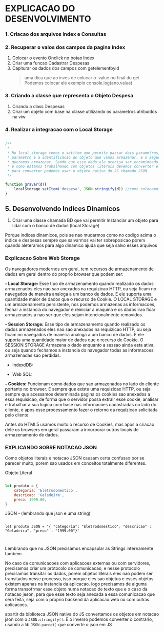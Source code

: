 # EXPLICACAO DO DESENVOLVIMENTO

### 1. Criacao dos arquivos Index e Consultas

### 2. Recuperar o valos dos campos da pagina Index

1. Colocar o evento Onclick no botao Index
2. Criar uma funcao Cadastrar Despesas
3. Capiturar os dados dos campos com getelementbyid 
   > uma dica que ao inves de colocar o .value no final do get
   > Podemos colocar ele exemplo console.log(ano.value)

### 3. Criando a classe que representa o Objeto Despesa
 1. Criando a class Despesas
 2. Criar um objeto com base na classe utilizando os parametros atribuidos na viw

### 4. Realizar a integracao com o Local Storage

```JavaScript

/**
 * 
 * No local storage temos o setitem que permite passar dois parametros, o primeiro 
 * parametro e a identificacao do objeto que vamos armazenar, e o segundo e o dado que
 * queremos armazenar. Sendo que esse dado ele precisa ser encaminhado com uma notacao JSON
 * e como estamos trabalhando com objetos literais devemos converter ele para uma notacao JSON
 * para converter podemos usar o objeto nativo do JS chamado JSON 
 */

function gravar(d){
    localStorage.setItem('despesa', JSON.stringify(d)) //como colocamos o setItem sempre que preencher ele ira sobreescrever o item anterior
}


```

## 5. Desenvolvendo Indices Dinamicos

1.  Criar uma classe chamada BD que vai permitir Instanciar um objeto para lidar com o banco de dados (local Storage)

Porque indices dinamicos, pois se nao mudarmos como no codigo acima o indice e despesas sempre que salvarmos vai ter sobreposicao porem quando aleteramos para algo dinamico ajuda que seja salvo esses arquivos















### Explicacao Sobre Web Storage

Os navegadores modernos em geral, tem recursos de armazenamento de dados em geral dentro do proprio browser que podem ser:

**- Local Storage:** Esse tipo de armazenamento quando realizado os dados armazenados eles nao sao anexados na requizicao HTTP, ou seja ficam no navegados de maneira analoga a um banco de dados. E ele suporta uma quantidade maior de dados que o recurso de Cookie. O LOCAL STORAGE e um armazenamento persistente, nos podemos armazenas as informacoes, fechar a instancia do navegador e reiniciar a maquina e os dados irao ficar armazenados a nao ser que eles sejam intencionalmente removidos.

**- Session Storage:** Esse tipo de armazenamento quando realizado os dados armazenados eles nao sao anexados na requizicao HTTP, ou seja ficam no navegados de maneira analoga a um banco de dados. E ele suporta uma quantidade maior de dados que o recurso de Cookie. O SESSION STORAGE Armazena o dado enquanto a sessao ainda esta ativa, ou seja quando fechamos a instancia do navegador todas as informacoes armazenadas sao perdidas.

- IndexdDB: 

- Web SQL:

**- Cookies:** Funcionam como dados que sao armazenados no lado do cliente portanto no browser. E sempre que existe uma requizicao HTTP, ou seja sempre que acessamos determinada pagina os cookies sao anexados a essa requisicao, de forma que o servidor possa extrair esse cookie, analisar e trabalhar a sua logica com base nas informacoes cadastradas no lado do cliente, e apos esse processamento fazer o retorno da requizicao solicitada pelo cliente.

Antes do HTML5 usamos muito o recurso de Cookies, mas apos a criacao dele os browsers em geral passaram a incorporar outros locais de armazenamento de dados.


### EXPLICANDO SOBRE NOTACAO JSON

Como objetos literais e notacao JSON causam certa confusao por se parecer muito, porem sao usados em conceitos totalmente diferentes. 

Objeto Literal

```JavaScript

let produto = {
    categoria: 'Eletrodomestico',
    descricao: 'Geladeira',
    preco: 1999.00,
}

```

JSON  - (lembrando que json e uma string)

```JS

let produto JSON = '{ "categoria": "Eletrodomestico", "descricao" : "Geladeira", "preco" : "1999.00"}'



```

Lembrando que no JSON precisamos encapsular as Strings internamente tambem.


No caso de comunicacoes com aplicacoes externas ou com servidores, precisamos criar um protocolo de comunicacao, e nesse protocolo precisamos transitar os dados, porem objetos literais eles nao podem ser transitados nesse processo, isso porque eles sao objetos e esses objetos existem apenas na instancia da aplicacao. logo precisamos de alguma forma transofrmar esse objeto numa notacao de texto que e o caso da notacao jeson, para que esse texto seja anexada a essa comunicacao que sera feita, seja com o proprio backend da aplicacao web ou com outras aplicacoes.

apartir da biblioteca JSON nativa do JS convertamos os objetos em notacao json com o ```JSON.stringify()```.  E o inverso  podemos converter o contrario, usando a lib ```JSON.parce()``` que converte o json em JS
